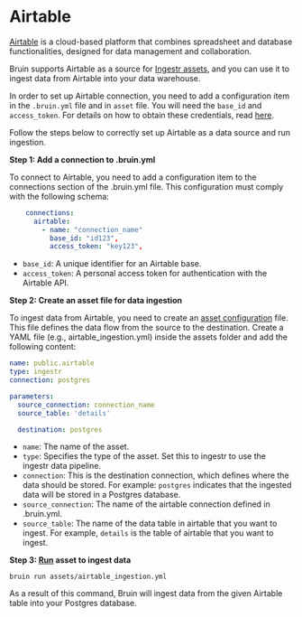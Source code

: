 # Airtable
[Airtable](https://www.airtable.com/) is a cloud-based platform that combines spreadsheet and database functionalities, designed for data management and collaboration.

Bruin supports Airtable as a source for [Ingestr assets](/assets/ingestr), and you can use it to ingest data from Airtable into your data warehouse.

In order to set up Airtable connection, you need to add a configuration item in the `.bruin.yml` file and in `asset` file. 
You will need the `base_id` and `access_token`. For details on how to obtain these credentials, read [here](https://dlthub.com/docs/dlt-ecosystem/verified-sources/airtable#setup-guide).

Follow the steps below to correctly set up Airtable as a data source and run ingestion.

**Step 1: Add a connection to .bruin.yml**

To connect to Airtable, you need to add a configuration item to the connections section of the .bruin.yml file. This configuration must comply with the following schema:

```yaml
    connections:
      airtable:
        - name: "connection_name"
          base_id: "id123",
          access_token: "key123",
```

- `base_id`: A unique identifier for an Airtable base.
- `access_token`: A personal access token for authentication with the Airtable API.

**Step 2: Create an asset file for data ingestion**

To ingest data from Airtable, you need to create an [asset configuration](https://bruin-data.github.io/bruin/assets/ingestr.html#asset-structure) file. This file defines the data flow from the source to the destination. Create a YAML file (e.g., airtable_ingestion.yml) inside the assets folder and add the following content:

```yaml
name: public.airtable
type: ingestr
connection: postgres

parameters:
  source_connection: connection_name
  source_table: 'details'

  destination: postgres
```
- `name`: The name of the asset.
- `type`: Specifies the type of the asset. Set this to ingestr to use the ingestr data pipeline.
- `connection`: This is the destination connection, which defines where the data should be stored. For example: `postgres` indicates that the ingested data will be stored in a Postgres database.
- `source_connection`: The name of the airtable connection defined in .bruin.yml.
- `source_table`: The name of the data table in airtable that you want to ingest. For example, `details` is the table of airtable that you want to ingest.

**Step 3: [Run](/commands/run) asset to ingest data**
```     
bruin run assets/airtable_ingestion.yml
```
As a result of this command, Bruin will ingest data from the given Airtable table into your Postgres database.
